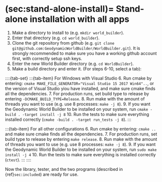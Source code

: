(sec:stand-alone-install)=
Stand-alone installation with all apps
======================================

1. Make a directory to install to (e.g. `mkdir world_builder`).
2. Enter that directory (e.g. `cd world_builder`).
3. Clone the git repository from github (e.g. `git clone git@github.com:GeodynamicWorldBuilder/WorldBuilder.git`). It is strongly recommended to make sure you have a working github account first, with correctly setup ssh keys.
4. Enter the new World Builder directory (e.g. `cd WorldBuilder`).
5. Make a build directory and enter it.
(For steps 6-10, select a tab):

::::{tab-set}
:::{tab-item} For Windows with Visual Studio
6. Run cmake by entering: `cmake MAKE_FILE_GENERATOR="Visual Studio 15 2017 Win64"..`, or the version of Visual Studio yiou have installed, and make sure cmake finds all the dependencies.
7. For production runs, set build type to release by entering `-DCMAKE_BUILD_TYPE=Release`.
8. Run make with the amount of threads you want to use (e.g. use 8 processes: `make -j 8`).
9. If you want the Geodynamic World Builder to be installed on your system, run `cmake -build . -target install -j 8`
10. Run the tests to make sure everything installed correctly (`cmake -build . -target run_tests -j 8`).
:::

:::{tab-item} For all other configurations
6. Run cmake by entering: `cmake ..` and make sure cmake finds all the dependencies.
7. For production runs, set build type to release by entering `make release`.
8. Run make with the amount of threads you want to use (e.g. use 8 processes: `make -j 8`).
9. If you want the Geodynamic World Builder to be installed on your system, run `sudo make install -j 4`
10. Run the tests to make sure everything is installed correctly (`ctest`).
:::
::::


Now the library, tester, and the two programs (described in {ref}`sec:included`) are ready for use.
